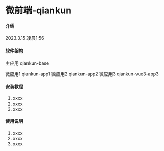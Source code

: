 # 微前端-qiankun

#### 介绍
2023.3.15 凌晨1:56

#### 软件架构
主应用 qiankun-base

微应用1 qiankun-app1
微应用2 qiankun-app2
微应用3 qiankun-vue3-app3


#### 安装教程

1.  xxxx
2.  xxxx
3.  xxxx

#### 使用说明

1.  xxxx
2.  xxxx
3.  xxxx

